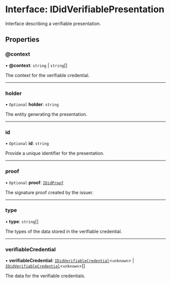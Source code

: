 # Interface: IDidVerifiablePresentation

Interface describing a verifiable presentation.

## Properties

### @context

• **@context**: `string` \| `string`[]

The context for the verifiable credential.

___

### holder

• `Optional` **holder**: `string`

The entity generating the presentation.

___

### id

• `Optional` **id**: `string`

Provide a unique identifier for the presentation.

___

### proof

• `Optional` **proof**: [`IDidProof`](IDidProof.md)

The signature proof created by the issuer.

___

### type

• **type**: `string`[]

The types of the data stored in the verifiable credential.

___

### verifiableCredential

• **verifiableCredential**: [`IDidVerifiableCredential`](IDidVerifiableCredential.md)\<`unknown`\> \| [`IDidVerifiableCredential`](IDidVerifiableCredential.md)\<`unknown`\>[]

The data for the verifiable credentials.
